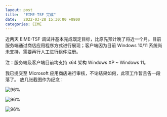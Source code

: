 ```yaml
---
layout: post
title:  "EIME-TSF 完成"
date:   2022-03-28 15:30:00 +0800
categories: EIME
---
```


近两天 EIME-TSF 调试并基本完成既定目标，比原先预计晚了将近一个月。目前服务端通过商店应用程序方式进行展现；客户端因为目前 Windows 10/11 系统尚未支持，需要再行人工进行组件注册。

注：服务端及客户端目前均支持 x64 架构 Windows XP ~ Windows 11。


我已提交至 Microsoft 应用商店进行审核，不论结果如何，此项工作暂且告一段落了。
放几张截图作为纪念：


![96%](https://media.githubusercontent.com/media/DonAnthonyLee/DonAnthonyLee.github.io/main/images/eime-over-the-spot.png)

![96%](https://media.githubusercontent.com/media/DonAnthonyLee/DonAnthonyLee.github.io/main/images/eime-on-the-spot.png)

![96%](https://media.githubusercontent.com/media/DonAnthonyLee/DonAnthonyLee.github.io/main/images/eime-third-party-addons.png)

